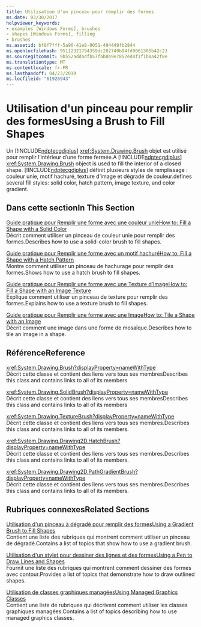 ```yaml
---
title: Utilisation d'un pinceau pour remplir des formes
ms.date: 03/30/2017
helpviewer_keywords:
- examples [Windows Forms], brushes
- shapes [Windows Forms], filling
- brushes
ms.assetid: bf8f7fff-5a90-41e8-9051-494449fb2844
ms.openlocfilehash: 95112321794359dc282749b94fd9061305b42c23
ms.sourcegitcommit: 9b552addadfb57fab0b9e7852ed4f1f1b8a42f8e
ms.translationtype: MT
ms.contentlocale: fr-FR
ms.lasthandoff: 04/23/2019
ms.locfileid: "61926943"
---
```

# <a name="using-a-brush-to-fill-shapes"></a><span data-ttu-id="14e4b-102">Utilisation d'un pinceau pour remplir des formes</span><span class="sxs-lookup"><span data-stu-id="14e4b-102">Using a Brush to Fill Shapes</span></span>
<span data-ttu-id="14e4b-103">Un [!INCLUDE[ndptecgdiplus](../../../../includes/ndptecgdiplus-md.md)] <xref:System.Drawing.Brush> objet est utilisé pour remplir l’intérieur d’une forme fermée.</span><span class="sxs-lookup"><span data-stu-id="14e4b-103">A [!INCLUDE[ndptecgdiplus](../../../../includes/ndptecgdiplus-md.md)] <xref:System.Drawing.Brush> object is used to fill the interior of a closed shape.</span></span> [!INCLUDE[ndptecgdiplus](../../../../includes/ndptecgdiplus-md.md)] <span data-ttu-id="14e4b-104">définit plusieurs styles de remplissage : couleur unie, motif hachuré, texture d’image et dégradé de couleur.</span><span class="sxs-lookup"><span data-stu-id="14e4b-104">defines several fill styles: solid color, hatch pattern, image texture, and color gradient.</span></span>  
  
## <a name="in-this-section"></a><span data-ttu-id="14e4b-105">Dans cette section</span><span class="sxs-lookup"><span data-stu-id="14e4b-105">In This Section</span></span>  
 [<span data-ttu-id="14e4b-106">Guide pratique pour Remplir une forme avec une couleur unie</span><span class="sxs-lookup"><span data-stu-id="14e4b-106">How to: Fill a Shape with a Solid Color</span></span>](how-to-fill-a-shape-with-a-solid-color.md)  
 <span data-ttu-id="14e4b-107">Décrit comment utiliser un pinceau de couleur unie pour remplir des formes.</span><span class="sxs-lookup"><span data-stu-id="14e4b-107">Describes how to use a solid-color brush to fill shapes.</span></span>  
  
 [<span data-ttu-id="14e4b-108">Guide pratique pour Remplir une forme avec un motif hachuré</span><span class="sxs-lookup"><span data-stu-id="14e4b-108">How to: Fill a Shape with a Hatch Pattern</span></span>](how-to-fill-a-shape-with-a-hatch-pattern.md)  
 <span data-ttu-id="14e4b-109">Montre comment utiliser un pinceau de hachurage pour remplir des formes.</span><span class="sxs-lookup"><span data-stu-id="14e4b-109">Shows how to use a hatch brush to fill shapes.</span></span>  
  
 [<span data-ttu-id="14e4b-110">Guide pratique pour Remplir une forme avec une Texture d’Image</span><span class="sxs-lookup"><span data-stu-id="14e4b-110">How to: Fill a Shape with an Image Texture</span></span>](how-to-fill-a-shape-with-an-image-texture.md)  
 <span data-ttu-id="14e4b-111">Explique comment utiliser un pinceau de texture pour remplir des formes.</span><span class="sxs-lookup"><span data-stu-id="14e4b-111">Explains how to use a texture brush to fill shapes.</span></span>  
  
 [<span data-ttu-id="14e4b-112">Guide pratique pour Remplir une forme avec une Image</span><span class="sxs-lookup"><span data-stu-id="14e4b-112">How to: Tile a Shape with an Image</span></span>](how-to-tile-a-shape-with-an-image.md)  
 <span data-ttu-id="14e4b-113">Décrit comment une image dans une forme de mosaïque.</span><span class="sxs-lookup"><span data-stu-id="14e4b-113">Describes how to tile an image in a shape.</span></span>  
  
## <a name="reference"></a><span data-ttu-id="14e4b-114">Référence</span><span class="sxs-lookup"><span data-stu-id="14e4b-114">Reference</span></span>  
 <xref:System.Drawing.Brush?displayProperty=nameWithType>  
 <span data-ttu-id="14e4b-115">Décrit cette classe et contient des liens vers tous ses membres</span><span class="sxs-lookup"><span data-stu-id="14e4b-115">Describes this class and contains links to all of its members</span></span>  
  
 <xref:System.Drawing.SolidBrush?displayProperty=nameWithType>  
 <span data-ttu-id="14e4b-116">Décrit cette classe et contient des liens vers tous ses membres</span><span class="sxs-lookup"><span data-stu-id="14e4b-116">Describes this class and contains links to all of its members</span></span>  
  
 <xref:System.Drawing.TextureBrush?displayProperty=nameWithType>  
 <span data-ttu-id="14e4b-117">Décrit cette classe et contient des liens vers tous ses membres.</span><span class="sxs-lookup"><span data-stu-id="14e4b-117">Describes this class and contains links to all of its members.</span></span>  
  
 <xref:System.Drawing.Drawing2D.HatchBrush?displayProperty=nameWithType>  
 <span data-ttu-id="14e4b-118">Décrit cette classe et contient des liens vers tous ses membres.</span><span class="sxs-lookup"><span data-stu-id="14e4b-118">Describes this class and contains links to all of its members.</span></span>  
  
 <xref:System.Drawing.Drawing2D.PathGradientBrush?displayProperty=nameWithType>  
 <span data-ttu-id="14e4b-119">Décrit cette classe et contient des liens vers tous ses membres.</span><span class="sxs-lookup"><span data-stu-id="14e4b-119">Describes this class and contains links to all of its members.</span></span>  
  
## <a name="related-sections"></a><span data-ttu-id="14e4b-120">Rubriques connexes</span><span class="sxs-lookup"><span data-stu-id="14e4b-120">Related Sections</span></span>  
 [<span data-ttu-id="14e4b-121">Utilisation d'un pinceau à dégradé pour remplir des formes</span><span class="sxs-lookup"><span data-stu-id="14e4b-121">Using a Gradient Brush to Fill Shapes</span></span>](using-a-gradient-brush-to-fill-shapes.md)  
 <span data-ttu-id="14e4b-122">Contient une liste des rubriques qui montrent comment utiliser un pinceau de dégradé.</span><span class="sxs-lookup"><span data-stu-id="14e4b-122">Contains a list of topics that show how to use a gradient brush.</span></span>  
  
 [<span data-ttu-id="14e4b-123">Utilisation d'un stylet pour dessiner des lignes et des formes</span><span class="sxs-lookup"><span data-stu-id="14e4b-123">Using a Pen to Draw Lines and Shapes</span></span>](using-a-pen-to-draw-lines-and-shapes.md)  
 <span data-ttu-id="14e4b-124">Fournit une liste des rubriques qui montrent comment dessiner des formes avec contour.</span><span class="sxs-lookup"><span data-stu-id="14e4b-124">Provides a list of topics that demonstrate how to draw outlined shapes.</span></span>  
  
 [<span data-ttu-id="14e4b-125">Utilisation de classes graphiques managées</span><span class="sxs-lookup"><span data-stu-id="14e4b-125">Using Managed Graphics Classes</span></span>](using-managed-graphics-classes.md)  
 <span data-ttu-id="14e4b-126">Contient une liste de rubriques qui décrivent comment utiliser les classes graphiques managées.</span><span class="sxs-lookup"><span data-stu-id="14e4b-126">Contains a list of topics describing how to use managed graphics classes.</span></span>
